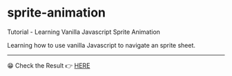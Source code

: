 # sprite-animation

Tutorial - Learning Vanilla Javascript Sprite Animation

Learning how to use vanilla Javascript to navigate an sprite sheet.

---

😁 Check the Result 👉 [HERE](https://dtoqueiro.github.io/sprite-animation/)
